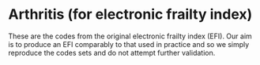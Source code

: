 # Arthritis (for electronic frailty index)

These are the codes from the original electronic frailty index (EFI). Our aim is to produce an EFI comparably to that used in practice and so we simply reproduce the codes sets and do not attempt further validation.
